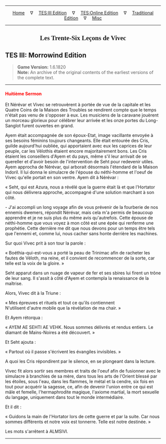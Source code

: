 
---

<!-- Jekyll Page Links -->

<center>
<a href="../../../../index.html">Home</a>
&emsp;&nabla;&emsp;
<a href="../../../index-tes3.html">TES:III Edition</a>
&emsp;&nabla;&emsp;
<a href="../../../index-teso.html">TES:Online Edition</a>
&emsp;&nabla;&emsp;
<a href="../../../index-traditional.html">Traditional Edition</a>
&emsp;&nabla;&emsp;
<a href="../../../index-misc.html">Misc</a>
</center>

<!-- Markdown Body Below: -->

---

<center>
<h2><span style="font-family:Georgia">Les Trente-Six Leçons de Vivec</span></h2>
</center>

## TES III: Morrowind Edition

> __Game Version:__ 1.6.1820\
> __Note:__ An archive of the original contents of the earliest versions of the complete text.

---

#### <span style="color:red">Huitième Sermon</span>

Et Nérévar et Vivec se retrouvèrent à portée de vue de la capitale et les Quatre Coins de la Maison des Troubles se rendirent compte que le temps n'était pas venu de s'opposer à eux. Les musiciens de la caravane jouèrent un morceau glorieux pour célébrer leur arrivée et les onze portes du Long-Sanglot furent ouvertes en grand.

Ayem était accompagnée de son époux-Etat, image vacillante envoyée à ses besoins féminins toujours changeants. Elle était entourée des Cris, guilde aujourd'hui oubliée, qui apportaient avec eux les caprices de leur peuple, car les Vélothis étaient encore majoritairement bons. Les Cris étaient les conseillers d'Ayem et du pays, même s'il leur arrivait de se quereller et d'avoir besoin de l'intervention de Seht pour redevenir utiles. Ayem approcha de Nérévar, qui arborait désormais l'étendard de la Maison Indoril. Il lui donna le simulacre de l'épouse du néthi-homme et l'oeuf de Vivec qu'elle portait en son ventre. Ayem dit à Nérévar :

« Seht, qui est Azura, nous a révélé que la guerre était là et que l'Hortator qui nous délivrera approche, accompagné d'une solution marchant à son côté.

\- J'ai accompli un long voyage afin de vous prévenir de la fourberie de nos ennemis dwemers, répondit Nérévar, mais cela m'a permis de beaucoup apprendre et je ne suis plus du même avis qu'autrefois. Cette épouse de néthi-homme que vous voyez à mon côté est une épée qui renferme une prophétie. Cette dernière me dit que nous devons pour un temps être tels que l'ennemi et, comme lui, nous cacher sans honte derrière les machines.

Sur quoi Vivec prit à son tour la parole :

« Boéthia-qui-est-vous a porté la peau de Trinimac afin de racheter les fautes de Véloth, ma reine, et il convient de recommencer de la sorte, car telle est la voix de la gloire. »

Seht apparut dans un nuage de vapeur de fer et ses sbires lui firent un trône de leur sang. Il s'assit à côté d'Ayem et contempla la renaissance de la maîtrise.

Alors, Vivec dit à la Triune :

« Mes épreuves et rituels et tout ce qu'ils contiennent\
N'utilisent d'autre mobile que la révélation de ma chair. »

Et Ayem rétorqua :

« AYEM AE SEHTI AE VEHK. Nous sommes délivrés et rendus entiers. Le diamant de Mains-Noires a été découvert. »

Et Seht ajouta :

« Partout où il passe s'écrivent les évangiles invisibles. »

A quoi les Cris répondirent par le silence, en se plongeant dans la lecture.

Vivec fit alors sortir ses membres et traits de l'oeuf afin de fusionner avec le simulacre à branchies de sa mère, dans tous les arts de l'Orient blessé par les étoiles, sous l'eau, dans les flammes, le métal et la cendre, six fois en tout pour acquérir la sagesse, ce, afin de devenir l'union entre ce qui est mâle et femelle, l'hermaphrodite magique, l'axiome martial, la mort sexuelle du langage, uniquement dans tout le monde intermédiaire.

Et il dit :

« Guidons la main de l'Hortator lors de cette guerre et par la suite. Car nous sommes différents et notre voix est tonnerre. Telle est notre destinée. »

Les mots s'arrêtent à ALMSIVI.

---
